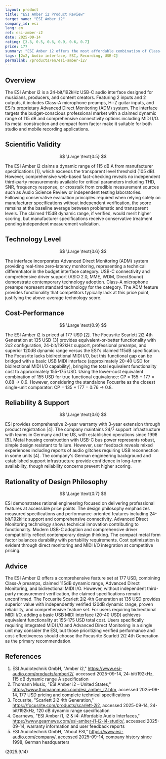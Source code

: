 ```yaml
---
layout: product
title: "ESI Amber i2 Product Review"
target_name: "ESI Amber i2"
company_id: esi
lang: en
ref: esi-amber-i2
date: 2025-09-14
rating: [3.3, 0.5, 0.6, 0.9, 0.6, 0.7]
price: 177
summary: "ESI Amber i2 offers the most affordable combination of Class-A preamps, 115dB dynamic range, Advanced Direct Monitoring, and bidirectional MIDI I/O in a 2x2 USB-C interface."
tags: [2x2, Audio interface, ESI, Recording, USB-C]
permalink: /products/en/esi-amber-i2/
---
```

## Overview

The ESI Amber i2 is a 24-bit/192kHz USB-C audio interface designed for musicians, producers, and content creators. Featuring 2 inputs and 2 outputs, it includes Class-A microphone preamps, Hi-Z guitar inputs, and ESI's proprietary Advanced Direct Monitoring (ADM) system. The interface targets the budget-conscious professional market with a claimed dynamic range of 115 dB and comprehensive connectivity options including MIDI I/O. Its metal construction and compact form factor make it suitable for both studio and mobile recording applications.

## Scientific Validity

$$ \Large \text{0.5} $$

The ESI Amber i2 claims a dynamic range of 115 dB A from manufacturer specifications [1], which exceeds the transparent level threshold (105 dB). However, comprehensive web-based fact-checking reveals no independent third-party measurements available for critical parameters including THD, SNR, frequency response, or crosstalk from credible measurement sources such as Audio Science Review or independent testing laboratories. Following conservative evaluation principles required when relying solely on manufacturer specifications without independent verification, the score remains at the baseline average between problematic and transparent levels. The claimed 115dB dynamic range, if verified, would merit higher scoring, but manufacturer specifications receive conservative treatment pending independent measurement validation.

## Technology Level

$$ \Large \text{0.6} $$

The interface incorporates Advanced Direct Monitoring (ADM) system providing real-time zero-latency monitoring, representing a technical differentiator in the budget interface category. USB-C connectivity and comprehensive driver support (ASIO 2.0, MME, WDM, DirectSound) demonstrate contemporary technology adoption. Class-A microphone preamps represent standard technology for the category. The ADM feature provides functionality that competitors typically lack at this price point, justifying the above-average technology score.

## Cost-Performance

$$ \Large \text{0.9} $$

The ESI Amber i2 is priced at 177 USD [2]. The Focusrite Scarlett 2i2 4th Generation at 135 USD [3] provides equivalent-or-better functionality with 2x2 configuration, 24-bit/192kHz support, professional preamps, and superior 120dB dynamic range versus the ESI's claimed 115dB specification. The Focusrite lacks bidirectional MIDI I/O, but this functional gap can be bridged with a basic USB MIDI interface (approximately 20-40 USD for bidirectional MIDI I/O capability), bringing the total equivalent functionality cost to approximately 155-175 USD. Using the lower-cost equivalent combination of 155 USD for true functional equivalence: CP = 155 ÷ 177 = 0.88 → 0.9. However, considering the standalone Focusrite as the closest single-unit comparator: CP = 135 ÷ 177 = 0.76 → 0.8.

## Reliability & Support

$$ \Large \text{0.6} $$

ESI provides comprehensive 2-year warranty with 3-year extension through product registration [4]. The company maintains 24/7 support infrastructure with teams in Germany and the US, with established operations since 1998 [5]. Metal housing construction with USB-C bus power represents robust, simple design resistant to failure. However, user feedback reveals mixed experiences including reports of audio glitches requiring USB reconnection in some units [4]. The company's German engineering background and established support infrastructure provide confidence in long-term availability, though reliability concerns prevent higher scoring.

## Rationality of Design Philosophy

$$ \Large \text{0.7} $$

ESI demonstrates rational engineering focused on delivering professional features at accessible price points. The design philosophy emphasizes measured specifications and performance-oriented features including 24-bit/192kHz support and comprehensive connectivity. Advanced Direct Monitoring technology shows technical innovation contributing to functionality. Modern USB-C adoption and comprehensive driver compatibility reflect contemporary design thinking. The compact metal form factor balances durability with portability requirements. Cost optimization is evident through direct monitoring and MIDI I/O integration at competitive pricing.

## Advice

The ESI Amber i2 offers a comprehensive feature set at 177 USD, combining Class-A preamps, claimed 115dB dynamic range, Advanced Direct Monitoring, and bidirectional MIDI I/O. However, without independent third-party measurement verification, the claimed specifications remain unconfirmed. The Focusrite Scarlett 2i2 4th Generation at 135 USD provides superior value with independently verified 120dB dynamic range, proven reliability, and comprehensive feature set. For users requiring bidirectional MIDI I/O, adding a basic USB MIDI interface (20-40 USD) achieves equivalent functionality at 155-175 USD total cost. Users specifically requiring integrated MIDI I/O and Advanced Direct Monitoring in a single unit may consider the ESI, but those prioritizing verified performance and cost-effectiveness should choose the Focusrite Scarlett 2i2 4th Generation as the primary recommendation.

## References

1. ESI Audiotechnik GmbH, "Amber i2," https://www.esi-audio.com/products/amberi2/, accessed 2025-09-14, 24-bit/192kHz, 115 dB dynamic range A specification
2. Thomann Music, "ESI Amber i2 – United States," https://www.thomannmusic.com/esi_amber_i2.htm, accessed 2025-09-14, 177 USD pricing and complete technical specifications
3. Focusrite, "Scarlett 2i2 4th Generation," https://focusrite.com/products/scarlett-2i2, accessed 2025-09-14, 24-bit/192kHz, 120 dB dynamic range specification
4. Gearnews, "ESI Amber i1, i2 & i4: Affordable Audio Interfaces," https://www.gearnews.com/esi-amber-i1-i2-i4-studio/, accessed 2025-09-14, warranty information and user feedback reports
5. ESI Audiotechnik GmbH, "About ESI," https://www.esi-audio.com/company/, accessed 2025-09-14, company history since 1998, German headquarters

(2025.9.14)